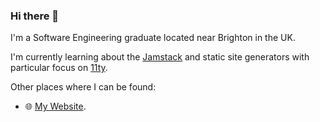 ### Hi there 👋

I'm a Software Engineering graduate located near Brighton in the UK.

I'm currently learning about the [Jamstack](https://jamstack.org/) and static site generators with particular focus on [11ty](https://www.11ty.dev/).

Other places where I can be found:

- 🌐 [My Website](https://declanbyrd.co.uk).




<!--
**declanbyrd/declanbyrd** is a ✨ _special_ ✨ repository because its `README.md` (this file) appears on your GitHub profile.

Here are some ideas to get you started:

- 🔭 I’m currently working on ...
- 🌱 I’m currently learning ...
- 👯 I’m looking to collaborate on ...
- 🤔 I’m looking for help with ...
- 💬 Ask me about ...
- 📫 How to reach me: ...
- 😄 Pronouns: ...
- ⚡ Fun fact: ...
-->
